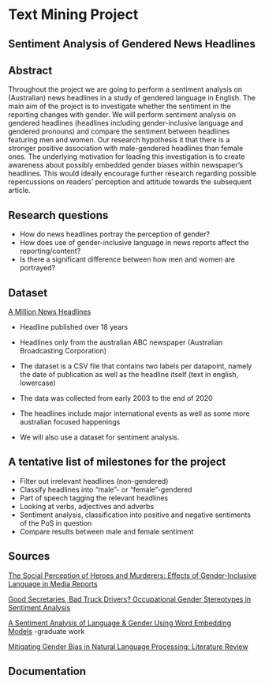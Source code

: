 # Text Mining Project

## Sentiment Analysis of Gendered News Headlines

## Abstract
Throughout the project we are going to perform a sentiment analysis on (Australian) news headlines in a study of gendered language in English. The main aim of the project is to investigate whether the sentiment in the reporting changes with gender. We will perform sentiment analysis on gendered headlines (headlines including gender-inclusive language and gendered pronouns) and compare the sentiment between headlines featuring men and women. Our research hypothesis it that there is a stronger positive association with male-gendered headlines than female ones. The underlying motivation for leading this investigation is to create awareness about possibly embedded gender biases within newspaper’s headlines. This would ideally encourage further research regarding possible repercussions on readers’ perception and attitude towards the subsequent article.

## Research questions
- How do news headlines portray the perception of gender?
- How does use of gender-inclusive language in news reports affect the reporting/content?
- Is there a significant difference between how men and women are portrayed?


## Dataset
[A Million News Headlines](https://www.kaggle.com/datasets/therohk/million-headlines)
- Headline published over 18 years
- Headlines only from the australian ABC newspaper (Australian Broadcasting Corporation)
- The dataset is a CSV file that contains two labels per datapoint, namely the date of publication as well as the headline itself (text in english, lowercase)
- The data was collected from early 2003 to the end of 2020
- The headlines include major international events as well as some more australian focused happenings

- We will also use a dataset for sentiment analysis.

## A tentative list of milestones for the project
- Filter out irrelevant headlines (non-gendered)
- Classify headlines into “male”- or “female”-gendered
- Part of speech tagging the relevant headlines
- Looking at verbs, adjectives and adverbs
- Sentiment analysis, classification into positive and negative sentiments of the PoS in question
- Compare results between male and female sentiment

## Sources

[The Social Perception of Heroes and Murderers: Effects of Gender-Inclusive Language in Media Reports](https://www.frontiersin.org/articles/10.3389/fpsyg.2016.00369/full)


[Good Secretaries, Bad Truck Drivers? Occupational Gender Stereotypes in Sentiment Analysis](https://arxiv.org/pdf/1906.10256.pdf)

[A Sentiment Analysis of Language & Gender Using Word Embedding Models](https://academicworks.cuny.edu/cgi/viewcontent.cgi?article=3473&context=gc_etds)
-graduate work

[Mitigating Gender Bias in Natural Language Processing: Literature Review](https://arxiv.org/ftp/arxiv/papers/1906/1906.08976.pdf)

## Documentation
